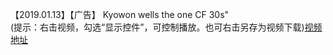 【2019.01.13】【广告】 Kyowon wells the one CF 30s"         
(提示：右击视频，勾选“显示控件”，可控制播放。也可右击另存为视频下载)[视频地址](https://video.h5.weibo.cn/1034:4328054453930305/4328054510059922)
